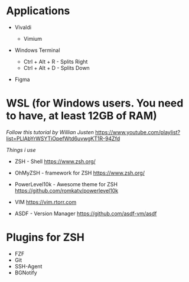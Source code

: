 # Applications

- Vivaldi
  - Vimium

- Windows Terminal
  - Ctrl + Alt + R - Splits Right
  - Ctrl + Alt + D - Splits Down 

- Figma

# WSL (for Windows users. You need to have, at least 12GB of RAM)
  _Follow this tutorial by Willian Justen_
    https://www.youtube.com/playlist?list=PLlAbYrWSYTiOpefWtd6uvwgKT1R-94Zfd

  _Things i use_
  - ZSH - Shell
    https://www.zsh.org/

  - OhMyZSH - framework for ZSH
    https://www.zsh.org/

  - PowerLevel10k - Awesome theme for ZSH
    https://github.com/romkatv/powerlevel10k
    <!-- If you like my configurations, you can find them in
      https://gist.github.com/henriiqueg/3695245d00fcbf9981b83c86525035f9
     -->

  - VIM
    https://vim.rtorr.com

  - ASDF - Version Manager
    https://github.com/asdf-vm/asdf

# Plugins for ZSH
  - FZF
  - Git
  - SSH-Agent
  - BGNotify